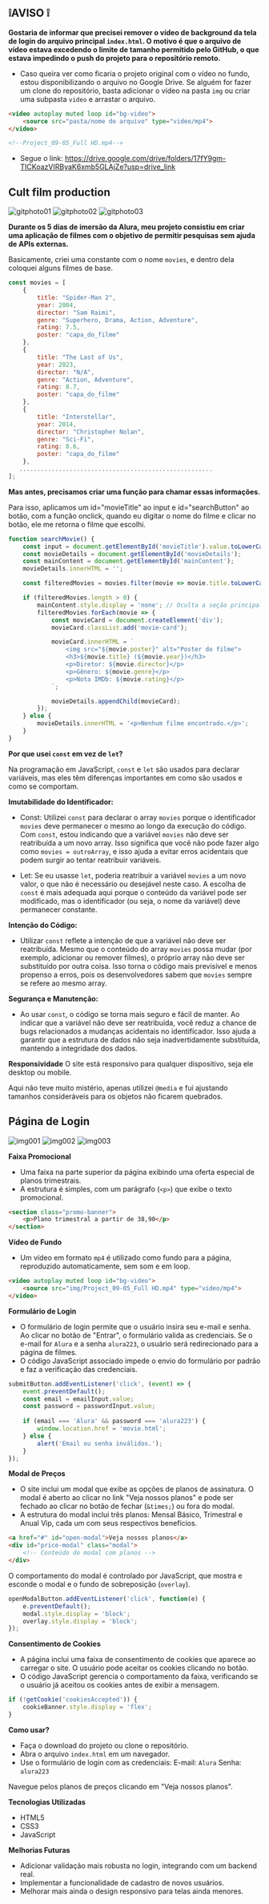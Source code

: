 ## ❕AVISO ❕

**Gostaria de informar que precisei remover o vídeo de background da tela de login do arquivo principal `index.html`. O motivo é que o arquivo de vídeo estava excedendo o limite de tamanho permitido pelo GitHub, o que estava impedindo o push do projeto para o repositório remoto.**

- Caso queira ver como ficaria o projeto original com o vídeo no fundo, estou disponibilizando o arquivo no Google Drive. Se alguém for fazer um clone do repositório, basta adicionar o vídeo na pasta `img` ou criar uma subpasta `video` e arrastar o arquivo.
```html
<video autoplay muted loop id="bg-video">
    <source src="pasta/nome do arquivo" type="video/mp4">
</video>

<!--Project_09-05_Full HD.mp4-->
```
- Segue o link: https://drive.google.com/drive/folders/17fY9gm-TICKoazVIRByaK6xmb5GLAjZe?usp=drive_link

## Cult film production

![gitphoto01](https://github.com/user-attachments/assets/f6185ec9-0cb8-4e07-8071-d81f608da99e)
![gitphoto02](https://github.com/user-attachments/assets/9b2e38e9-40d1-4171-942d-33bd6ee48557)
![gitphoto03](https://github.com/user-attachments/assets/6940946a-68d1-4bd7-ba58-6ff1f36060df)


**Durante os 5 dias de imersão da Alura, meu projeto consistiu em criar uma aplicação de filmes com o objetivo de permitir pesquisas sem ajuda de APIs externas.**

 Basicamente, criei uma constante com o nome `movies`, e dentro dela coloquei alguns filmes de base.

```javascript
const movies = [
    {
        title: "Spider-Man 2",
        year: 2004,
        director: "Sam Raimi",
        genre: "Superhero, Drama, Action, Adventure",
        rating: 7.5,
        poster: "capa_do_filme"
    },
    {
        title: "The Last of Us",
        year: 2023,
        director: "N/A",
        genre: "Action, Adventure",
        rating: 8.7,
        poster: "capa_do_filme"
    },
    {
        title: "Interstellar",
        year: 2014,
        director: "Christopher Nolan",
        genre: "Sci-Fi",
        rating: 8.6,
        poster: "capa_do_filme"
    },
   ......................................................
];
```

**Mas antes, precisamos criar uma função para chamar essas informações.** 

Para isso, aplicamos um id="movieTitle" ao input e id="searchButton" ao botão, com a função onclick, quando eu digitar o nome do filme e clicar no botão, ele me retorna o filme que escolhi.
```javascript
function searchMovie() {
    const input = document.getElementById('movieTitle').value.toLowerCase();
    const movieDetails = document.getElementById('movieDetails');
    const mainContent = document.getElementById('mainContent');
    movieDetails.innerHTML = '';

    const filteredMovies = movies.filter(movie => movie.title.toLowerCase().includes(input));

    if (filteredMovies.length > 0) {
        mainContent.style.display = 'none'; // Oculta a seção principal
        filteredMovies.forEach(movie => {
            const movieCard = document.createElement('div');
            movieCard.classList.add('movie-card');

            movieCard.innerHTML = `
                <img src="${movie.poster}" alt="Poster do filme">
                <h3>${movie.title} (${movie.year})</h3>
                <p>Diretor: ${movie.director}</p>
                <p>Gênero: ${movie.genre}</p>
                <p>Nota IMDb: ${movie.rating}</p>
            `;

            movieDetails.appendChild(movieCard);
        });
    } else {
        movieDetails.innerHTML = '<p>Nenhum filme encontrado.</p>';
    }
}
```
**Por que usei `const` em vez de `let`?**

Na programação em JavaScript, `const` e `let` são usados para declarar variáveis, mas eles têm diferenças importantes em como são usados e como se comportam.

**Imutabilidade do Identificador:**
- Const: Utilizei `const` para declarar o array `movies` porque o identificador `movies` deve permanecer o mesmo ao longo da execução do código. Com `const`, estou indicando que a variável `movies` não deve ser reatribuída a um novo array. Isso significa que você não pode fazer algo como `movies = outroArray`, e isso ajuda a evitar erros acidentais que podem surgir ao tentar reatribuir variáveis.

- Let: Se eu usasse `let`, poderia reatribuir a variável `movies` a um novo valor, o que não é necessário ou desejável neste caso. A escolha de `const` é mais adequada aqui porque o conteúdo da variável pode ser modificado, mas o identificador (ou seja, o nome da variável) deve permanecer constante.

**Intenção do Código:**

- Utilizar `const` reflete a intenção de que a variável não deve ser reatribuída. Mesmo que o conteúdo do array `movies` possa mudar (por exemplo, adicionar ou remover filmes), o próprio array não deve ser substituído por outra coisa. Isso torna o código mais previsível e menos propenso a erros, pois os desenvolvedores sabem que `movies` sempre se refere ao mesmo array.

**Segurança e Manutenção:**

- Ao usar `const`, o código se torna mais seguro e fácil de manter. Ao indicar que a variável não deve ser reatribuída, você reduz a chance de bugs relacionados a mudanças acidentais no identificador. Isso ajuda a garantir que a estrutura de dados não seja inadvertidamente substituída, mantendo a integridade dos dados.


**Responsividade**
O site está responsivo para qualquer dispositivo, seja ele desktop ou mobile.

Aqui não teve muito mistério, apenas utilizei `@media` e fui ajustando tamanhos consideráveis para os objetos não ficarem quebrados.

## Página de Login

![img001](https://github.com/user-attachments/assets/664309b6-336b-4832-a699-1ce4bbcfd8c4)
![img002](https://github.com/user-attachments/assets/9b684349-5150-46a2-a3be-33cb90f50f66)
![img003](https://github.com/user-attachments/assets/93337380-bad9-4f4a-b41a-8fdd4043a938)


**Faixa Promocional**

- Uma faixa na parte superior da página exibindo uma oferta especial de planos trimestrais.
- A estrutura é simples, com um parágrafo (`<p>`) que exibe o texto promocional.
```html
<section class="promo-banner">
    <p>Plano trimestral a partir de 38,90</p>
</section>
```
**Vídeo de Fundo**

- Um vídeo em formato `mp4` é utilizado como fundo para a página, reproduzido automaticamente, sem som e em loop.
```html
<video autoplay muted loop id="bg-video">
    <source src="img/Project_09-05_Full HD.mp4" type="video/mp4">
</video>
```

**Formulário de Login**
- O formulário de login permite que o usuário insira seu e-mail e senha. Ao clicar no botão de "Entrar", o formulário valida as credenciais. Se o e-mail for `Alura` e a senha `alura223`, o usuário será redirecionado para a página de filmes.
- O código JavaScript associado impede o envio do formulário por padrão e faz a verificação das credenciais.
```javascript
submitButton.addEventListener('click', (event) => {
    event.preventDefault();
    const email = emailInput.value;
    const password = passwordInput.value;
    
    if (email === 'Alura' && password === 'alura223') {
        window.location.href = 'movie.html';
    } else {
        alert('Email ou senha inválidos.');
    }
});
```

**Modal de Preços**

- O site inclui um modal que exibe as opções de planos de assinatura. O modal é aberto ao clicar no link "Veja nossos planos" e pode ser fechado ao clicar no botão de fechar (`&times;`) ou fora do modal.
- A estrutura do modal inclui três planos: Mensal Básico, Trimestral e Anual Vip, cada um com seus respectivos benefícios.

```html
<a href="#" id="open-modal">Veja nossos planos</a>
<div id="price-modal" class="modal">
    <!-- Conteúdo do modal com planos -->
</div>
```
O comportamento do modal é controlado por JavaScript, que mostra e esconde o modal e o fundo de sobreposição (`overlay`).
```javascript
openModalButton.addEventListener('click', function(e) {
    e.preventDefault();
    modal.style.display = 'block';
    overlay.style.display = 'block';
});
```

**Consentimento de Cookies**

- A página inclui uma faixa de consentimento de cookies que aparece ao carregar o site. O usuário pode aceitar os cookies clicando no botão.
- O código JavaScript gerencia o comportamento da faixa, verificando se o usuário já aceitou os cookies antes de exibir a mensagem.

```javascript
if (!getCookie('cookiesAccepted')) {
    cookieBanner.style.display = 'flex';
}
```

**Como usar?**

- Faça o download do projeto ou clone o repositório.
- Abra o arquivo `index.html` em um navegador.
- Use o formulário de login com as credenciais: E-mail: `Alura` Senha: `alura223`

Navegue pelos planos de preços clicando em "Veja nossos planos".

**Tecnologias Utilizadas**

- HTML5
- CSS3
- JavaScript

**Melhorias Futuras**

- Adicionar validação mais robusta no login, integrando com um backend real.
- Implementar a funcionalidade de cadastro de novos usuários.
- Melhorar mais ainda o design responsivo para telas ainda menores.
